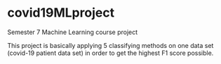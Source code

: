 # covid19MLproject
Semester 7 Machine Learning course project

This project is basically applying 5 classifying methods on one data set (covid-19 patient data set) in order to get the highest F1 score possible.
